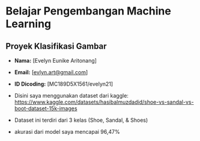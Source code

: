 # Belajar Pengembangan Machine Learning
## Proyek Klasifikasi Gambar

- **Nama:** [Evelyn Eunike Aritonang]
- **Email:** [evlyn.art@gmail.com]
- **ID Dicoding:** [MC189D5X1561/evelyn21]

- Disini saya menggunakan dataset dari kaggle: https://www.kaggle.com/datasets/hasibalmuzdadid/shoe-vs-sandal-vs-boot-dataset-15k-images
- Dataset ini terdiri dari 3 kelas (Shoe, Sandal, & Shoes)
- akurasi dari model saya mencapai 96,47%
